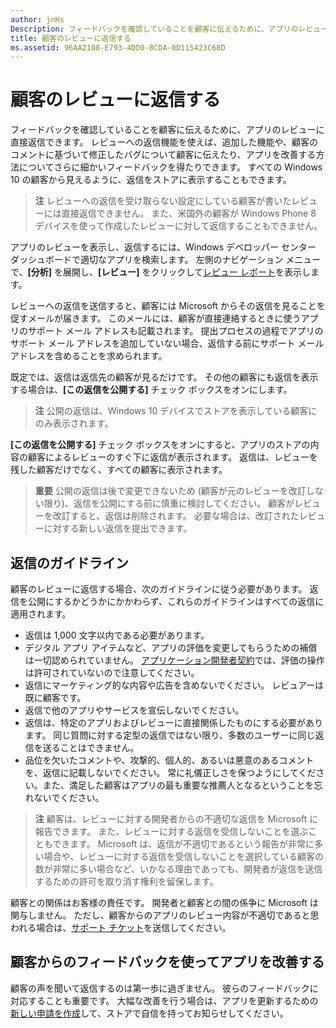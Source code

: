 ```yaml
---
author: jnHs
Description: フィードバックを確認していることを顧客に伝えるために、アプリのレビューに直接返信できます。
title: 顧客のレビューに返信する
ms.assetid: 96AA2108-E793-4DD0-8CDA-0D115423C68D
---
```


# 顧客のレビューに返信する


フィードバックを確認していることを顧客に伝えるために、アプリのレビューに直接返信できます。 レビューへの返信機能を使えば、追加した機能や、顧客のコメントに基づいて修正したバグについて顧客に伝えたり、アプリを改善する方法についてさらに細かいフィードバックを得たりできます。 すべての Windows 10 の顧客から見えるように、返信をストアに表示することもできます。

> **注**  レビューへの返信を受け取らない設定にしている顧客が書いたレビューには直接返信できません。 また、米国外の顧客が Windows Phone 8 デバイスを使って作成したレビューに対して返信することもできません。

アプリのレビューを表示し、返信するには、Windows デベロッパー センター ダッシュボードで適切なアプリを検索します。 左側のナビゲーション メニューで、**[分析]** を展開し、**[レビュー]** をクリックして[レビュー レポート](reviews-report.md)を表示します。

レビューへの返信を送信すると、顧客には Microsoft からその返信を見ることを促すメールが届きます。 このメールには、顧客が直接連絡するときに使うアプリのサポート メール アドレスも記載されます。 提出プロセスの過程でアプリのサポート メール アドレスを追加していない場合、返信する前にサポート メール アドレスを含めることを求められます。

既定では、返信は返信先の顧客が見るだけです。 その他の顧客にも返信を表示する場合は、**[この返信を公開する]** チェック ボックスをオンにします。

> **注**   公開の返信は、Windows 10 デバイスでストアを表示している顧客にのみ表示されます。

**[この返信を公開する]** チェック ボックスをオンにすると、アプリのストアの内容の顧客によるレビューのすぐ下に返信が表示されます。 返信は、レビューを残した顧客だけでなく、すべての顧客に表示されます。

> **重要**  公開の返信は後で変更できないため (顧客が元のレビューを改訂しない限り)、返信を公開にする前に慎重に検討してください。 顧客がレビューを改訂すると、返信は削除されます。 必要な場合は、改訂されたレビューに対する新しい返信を提出できます。

## 返信のガイドライン


顧客のレビューに返信する場合、次のガイドラインに従う必要があります。 返信を公開にするかどうかにかかわらず、これらのガイドラインはすべての返信に適用されます。

-   返信は 1,000 文字以内である必要があります。
-   デジタル アプリ アイテムなど、アプリの評価を変更してもらうための補償は一切認められていません。 [アプリケーション開発者契約](https://msdn.microsoft.com/library/windows/apps/hh694058)では、評価の操作は許可されていないので注意してください。
-   返信にマーケティング的な内容や広告を含めないでください。 レビュアーは既に顧客です。
-   返信で他のアプリやサービスを宣伝しないでください。
-   返信は、特定のアプリおよびレビューに直接関係したものにする必要があります。 同じ質問に対する定型の返信ではない限り、多数のユーザーに同じ返信を送ることはできません。
-   品位を欠いたコメントや、攻撃的、個人的、あるいは悪意のあるコメントを、返信に記載しないでください。 常に礼儀正しさを保つようにしてください。また、満足した顧客はアプリの最も重要な推薦人となるということを忘れないでください。

> **注**  顧客は、レビューに対する開発者からの不適切な返信を Microsoft に報告できます。 また、レビューに対する返信を受信しないことを選ぶこともできます。
Microsoft は、返信が不適切であるという報告が非常に多い場合や、レビューに対する返信を受信しないことを選択している顧客の数が非常に多い場合など、いかなる理由であっても、開発者が返信を送信するための許可を取り消す権利を留保します。

顧客との関係はお客様の責任です。 開発者と顧客との間の係争に Microsoft は関与しません。 ただし、顧客からのアプリのレビュー内容が不適切であると思われる場合は、[サポート チケット](http://go.microsoft.com/fwlink/p/?LinkID=401178)を送信してください。

## 顧客からのフィードバックを使ってアプリを改善する


顧客の声を聞いて返信するのは第一歩に過ぎません。 彼らのフィードバックに対応することも重要です。 大幅な改善を行う場合は、アプリを更新するための[新しい申請を作成](app-submissions.md)して、ストアで自信を持ってお知らせしてください。


<!--HONumber=May16_HO2-->


